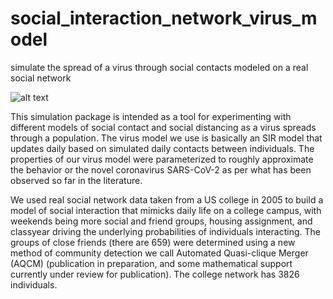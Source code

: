 # social_interaction_network_virus_model
simulate the spread of a virus through social contacts modeled on a real social network

![alt text](https://user-images.githubusercontent.com/34073563/85622373-c5b8d200-b634-11ea-9f35-f20cf7930bac.png)

This simulation package is intended as a tool for experimenting with different models of social contact and social distancing as a virus spreads through a population. The virus model we use is basically an SIR model that updates daily based on simulated daily contacts between individuals. The properties of our virus model were parameterized to roughly approximate the behavior or the novel coronavirus SARS-CoV-2 as per what has been observed so far in the literature.

We used real social network data taken from a US college in 2005 to build a model of social interaction that mimicks daily life on a college campus, with weekends being more social and friend groups, housing assignment, and classyear driving the underlying probabilities of individuals interacting. The groups of close friends (there are 659) were determined using a new method of community detection we call Automated Quasi-clique Merger (AQCM) (publication in preparation, and some mathematical support currently under review for publication). The college network has 3826 individuals. 

